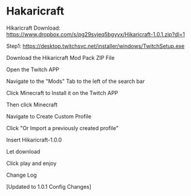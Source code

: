 # Hakaricraft

Hikaricraft Download: https://www.dropbox.com/s/pg29svjeq5bgyvx/Hikaricraft-1.0.1.zip?dl=1

Step1: https://desktop.twitchsvc.net/installer/windows/TwitchSetup.exe  

Download the Hikaricraft Mod Pack ZIP File

Open the Twitch APP

Navigate to the "Mods" Tab to the left of the search bar

Click Minecraft to Install it on the Twitch APP

Then click Minecraft

Navigate to Create Custom Profile

Click "Or Import a previously created profile"

Insert Hikaricraft-1.0.0

Let download

Click play and enjoy






Change Log


[Updated to 1.0.1 Config Changes]
